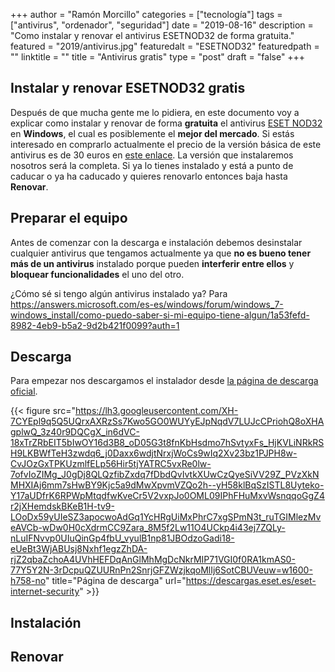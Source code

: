 +++
author = "Ramón Morcillo"
categories = ["tecnología"]
tags = ["antivirus", "ordenador", "seguridad"]
date = "2019-08-16"
description = "Como instalar y renovar el antivirus ESETNOD32 de forma gratuita."
featured = "2019/antivirus.jpg"
featuredalt = "ESETNOD32"
featuredpath = ""
linktitle = ""
title = "Antivirus gratis"
type = "post"
draft = "false"
+++
## Instalar y renovar ESETNOD32 gratis

Después de que mucha gente me lo pidiera, en este documento voy a explicar como instalar y renovar de forma **gratuita** el antivirus [ESET NOD32](https://www.eset.com/es/hogar/nod32-antivirus-windows) en **Windows**, el cual es posiblemente el **mejor del mercado**. Si estás interesado en comprarlo actualmente el precio de la versión básica de este antivirus es de 30 euros en [este enlace](https://www.eset.com/de/home/antivirus/). La versión que instalaremos nosotros será la completa. Si ya lo tienes instalado y está a punto de caducar o ya ha caducado y quieres renovarlo entonces baja hasta **Renovar**.


## Preparar el equipo

Antes de comenzar con la descarga e instalación debemos desinstalar cualquier antivirus que tengamos actualmente ya que **no es bueno tener más de un antivirus** instalado porque pueden **interferir entre ellos** y **bloquear funcionalidades** el uno del otro.

¿Cómo sé si tengo algún antivirus instalado ya? Para 
https://answers.microsoft.com/es-es/windows/forum/windows_7-windows_install/como-puedo-saber-si-mi-equipo-tiene-algun/1a53fefd-8982-4eb9-b5a2-9d2b421f0099?auth=1

## Descarga

Para empezar nos descargamos el instalador desde [la página de descarga oficial](https://descargas.eset.es/eset-internet-security).



{{< figure src="https://lh3.googleusercontent.com/XH-7CYEpl9q5Q5UQrxAXRzSs7Kwo5GO0WUYyEJpNqdV7LUJcCPriohQ8oXHAgplwQ_3z40r9DQCgX_in6dVC-18xTrZRbEIT5bIwOY16d3B8_oD05G3t8fnKbHsdmo7hSvtyxFs_HjKVLiNRkRSH9LKBWfTeH3zwdq6_j0Daxx6wdjtNrxjWoCs9wIq2Xv23bz1PJPH8w-CvJOzGxTPKUzmlfELp56Hir5tjYATRC5vxRe0lw-7ofvIoZIMg_J0gDj8QLQzfibZxdq7fDbdQvIvtkXUwCzQyeSiVV29Z_PVzXkNMHXIAj6mm7sHwBY9Kjc5a9dMwXpvmVZQo2h--yH58klBqSzISTL8Uyteko-Y17aUDfrK6RPWpMtqdfwKveCr5V2vxpJo0OML09IPhFHuMxvWsnqqoGgZ4r2jXHemdskBKeB1H-tv9-LOoDx59yUIeSZ3apocwoAdGq1YcHRgUiMxPhrC7xgSPmN3t_ruTGIMlezMveAVCb-wDw0H0cXdrmCC9Zara_8M5f2Lw11O4UCkp4i43ej7ZQLy-nLuIFNvvp0UIuQinGp4fbU_vyulB1np81JBOdzoGadi18-eUeBt3WjABUsj8Nxhf1egzZhDA-rjZ2qbaZchoA4UVhHEFDqAnGlMhMgDcNkrMIP71VGI0f0RA1kmAS0-77Y5Y2N-3rDcpuQZUURnPn2SnrjGFZWzjkqoMlIj6SotCBUVeuw=w1600-h758-no" title="Página de descarga" url="https://descargas.eset.es/eset-internet-security" >}}


## Instalación


## Renovar
